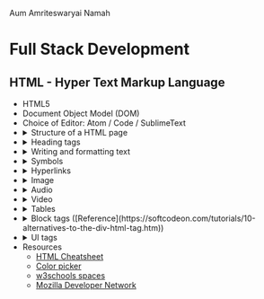 Aum Amriteswaryai Namah

# Full Stack Development

## HTML - Hyper Text Markup Language

* HTML5
* Document Object Model (DOM) 
* Choice of Editor: Atom / Code / SublimeText
* <details><summary>Structure of a HTML page</summary>
  - Set doctype <br />
  - The &lt;html&gt; tag <br />
  - The &lt;head&gt; tag <br />
  - The &lt;meta&gt; tag with charset attribute <br />
  - The &lt;title&gt; tag <br />
  - The &lt;body&gt; tag
  </details>
* <details><summary> Heading tags</summary>
  - The &lt;h1&gt; tag <br />
  - The &lt;h2&gt; tag <br />
  - The &lt;h3&gt; tag <br />
  - The &lt;h4&gt; tag <br />
  - The &lt;h5&gt; tag
  </details>
* <details><summary>Writing and formatting text</summary>
  - The **&lt;p&gt;** (paragraph) tag
  - The **&lt;p&gt;** tag with **align** attribute set to "right" or "center"
  - The **&lt;strong&gt;** (bold) tag
  - The **&lt;em&gt;** (emphasis/italics) tag
  - The **&lt;span&gt;** tag
  - The **&lt;span&gt;** tag with **style** attribute **text-decoration** field for **underline**
  - The **&lt;span&gt;** tag with **style** attribute for **color**
  - The **&lt;sup&gt;** tag (superscript)
  - The **&lt;sub&gt;** tag (subscript)
  - The **&lt;br /&gt;** (line break) tag
  - The **&lt;hr /&gt;** (horizontal ruler) tag
  - The **&lt;ol&gt;** (ordered list) tag
  - The **&lt;ul&gt;** (unordered list) tag
  - The **&lt;li&gt;** (list item) tag
  - The **&lt;details&gt;** and **&lt;summary&gt;** tags - To hide/show text
  </details>
* <details><summary>Symbols</summary>
  - **&amp;nbsp;** - non breaking space
  - **&amp;#x20B9;** - Indian Rupee symbol
  - **&amp;quot;** - Double quote
  - **&amp;apos;** - Single quote
  - **&amp;check;** - Check mark &check;
  - **&amp;plus;** - plus symbol
  - **&amp;minus;** - minus symbol
  - **&amp;times;** - multiplication symbol
  - **&amp;divide;** - division symbol
  - **&amp;equals;** - equals symbol
  - **&amp;ne;** - not equals symbol
  - **&amp;frac12;** - &frac12; symbol
  - **&amp;frac14;** - &frac14; symbol
  - **&amp;frac23;** - &frac34; symbol
  </details>
* <details><summary>Hyperlinks</summary>
  - The **&lt;a&gt;** tag
  - The **href** attribute
  - The **target** attribute with **"_blank"** value
  - The **rel** attribute
  </details>
* <details><summary>Image</summary>
  - The **&lt;img&gt;** tag
  - The **src** attribute
  - The **alt** attribute
  - The **height** attribute
  - The **width** attribute
  - The **&lt;figure&gt;** tag
  - The **&lt;figcaption&gt;** tag
  </details>
* <details><summary>Audio</summary>
  - The **&lt;audio&gt;** tag
  - The **&lt;audio&gt;** tag with **src** and **controls** attributes
  - The **&lt;source&gt;** tag inside audio tag with **src** and **type**
  - The **autoplay** attribute
  </details>
* <details><summary>Video</summary>
  - The **&lt;video&gt;** tag
  - The **&lt;video&gt;** tag with **src**, **width**, **height** and **controls** attributes
  - The **&lt;source&gt;** tag inside video tag with **src** and **type**
  - The **autoplay** attribute
  </details>
* <details><summary>Tables</summary>
  - The **&lt;table&gt;** tag
  - The **&lt;thead&gt;** tag
  - The **&lt;tr&gt;** tag
  - The **&lt;td&gt;** tag
  - The **&lt;tfoot&gt;** tag
  - The **&lt;caption&gt;** tag
  </details>
* <details><summary>Block tags ([Reference](https://softcodeon.com/tutorials/10-alternatives-to-the-div-html-tag.htm))</summary>
  - The **&lt;header&gt;** tag
  - The **&lt;nav&gt;** tag
  - The **&lt;article&gt;** tag
  - The **&lt;section&gt;** tag
  - The **&lt;figure&gt;** tag
  - The **&lt;aside&gt;** tag
  - The **&lt;div&gt;** tag
  - The **&lt;footer&gt;** tag
  - The **&lt;blockquote&gt;** tag
  - The **&lt;mark&gt;** tag
  </details>
* <details><summary>UI tags</summary>
  - The **&lt;button&gt;** tag
  - The **&lt;label&gt;** tag
  - The **&lt;input&gt;** tag with **type** attribute set to **"text"** (text box)
  - The **&lt;input&gt;** tag with **type** attribute set to **"password"** (password)
  - The **&lt;input&gt;** tag with **type** attribute set to **"radio"** (radiobutton) - to be followed by a label
    - Bunch of radiobuttons are grouped by **name** attribute
  - The **&lt;input&gt;** tag with **type** attribute set to **"checkbox"** (checkbox) - to be followed by a label
    - Bunch of radiobuttons are grouped by **name** attribute
  - The **&lt;select&gt;** tag 
  - The **&lt;option&gt;** tag enclosed within **&lt;select&gt;** tag
  - The **&lt;meter&gt;** tag with **value**, **min** and **max** attributes
  - The **&lt;progress&gt;** tag with **value** and **max** attributes
  </details>
* Resources
  - [HTML Cheatsheet](https://htmlcheatsheet.com/)
  - [Color picker](https://www.w3schools.com/colors/colors_picker.asp)
  - [w3schools spaces](https://spaces.w3schools.com/)
  - [Mozilla Developer Network](https://developer.mozilla.org/en-US/docs/Web/HTML)


